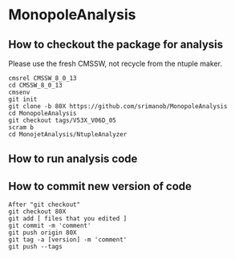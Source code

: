 # MonopoleAnalysis
How to checkout the package for analysis
--------------
Please use the fresh CMSSW, not recycle from the ntuple maker.
<pre><code>cmsrel CMSSW_8_0_13
cd CMSSW_8_0_13
cmsenv
git init
git clone -b 80X https://github.com/srimanob/MonopoleAnalysis
cd MonopoleAnalysis
git checkout tags/V53X_V06D_05
scram b
cd MonojetAnalysis/NtupleAnalyzer
</code></pre>

How to run analysis code
--------------


How to commit new version of code
--------------
<pre><code>After "git checkout"
git checkout 80X
git add [ files that you edited ]
git commit -m 'comment'
git push origin 80X
git tag -a [version] -m 'comment'
git push --tags
</code></pre>
